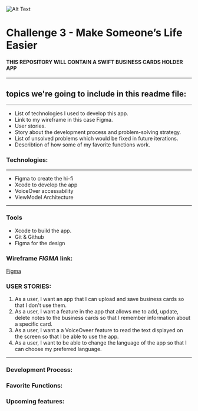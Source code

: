 
![Alt Text](https://developeracademy.tuwaiq.edu.sa/assets/images/logo-white-og-image.png)
# Challenge 3 - Make Someone’s Life Easier 

#### **THIS REPOSITORY WILL CONTAIN A SWIFT BUSINESS CARDS HOLDER APP**

<hr>

## topics we're going to include in this readme file:

<hr>

* List of technologies I  used to develop this app.
* Link to my wireframe in this case Figma.
* User stories.
* Story about the development process and problem-solving strategy.
* List of unsolved problems which would be fixed in future iterations.
* Describtion of how some of my favorite functions work.


### Technologies:

<hr>

* Figma to create the hi-fi
* Xcode to develop the app
* VoiceOver accessability 
* ViewModel Architecture 

<hr>

### Tools
* Xcode to build the app.
* Git & Github 
* Figma for the design


### Wireframe _**FIGMA**_ link:

[Figma](https://www.figma.com/file/Rk0bxnrWQLo5VNIvtWP89P/The-Goldens?node-id=0%3A1&t=VVT5u1RQyibXbY4M-1)


### USER STORIES:

1. As a user, I want an app that I can upload and save business cards so that I don't use them.
3. As a user, I want a feature in the app that allows me to add, update, delete notes to the business cards so that I remember information about a specific card.
4. As a user, I want a a VoiceOveer feature to read the text displayed on the screen so that I be able to use the app.
5. As a user, I want to be able to change the language of the app so that I can choose my preferred language.

<hr>

### Development Process:


### Favorite Functions:


### Upcoming features:

